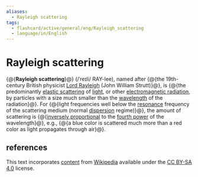 ```yaml
---
aliases:
  - Rayleigh scattering
tags:
  - flashcard/active/general/eng/Rayleigh_scattering
  - language/in/English
---
```


# Rayleigh scattering

{@{__Rayleigh scattering__}@} (/ˈreɪli/ RAY-lee), named after {@{the 19th-century British physicist [Lord Rayleigh](John%20William%20Strutt,%203rd%20Baron%20Rayleigh.md) (John William Strutt)}@}, is {@{the predominantly [elastic scattering](elastic%20scattering.md) of [light](light.md), or other [electromagnetic radiation](electromagnetic%20radiation.md), by particles with a size much smaller than the [wavelength](wavelength.md) of the radiation}@}. For {@{light frequencies well below the [resonance](resonance.md) frequency of the scattering medium (normal [dispersion](dispersion%20relation.md) regime)}@}, the amount of scattering is {@{[inversely proportional](proportionality%20(mathematics)#inverse%20proportionality.md) to the [fourth power](fourth%20power.md) of the wavelength}@}, e.g., {@{a blue color is scattered much more than a red color as light propagates through air}@}. <!--SR:!2027-05-22,802,330!2026-03-06,451,310!2026-03-15,373,250!2025-10-31,213,290!2025-12-04,314,250!2028-11-05,1176,310-->

## references

This text incorporates [content](https://en.wikipedia.org/wiki/Rayleigh_scattering) from [Wikipedia](Wikipedia.md) available under the [CC BY-SA 4.0](https://creativecommons.org/licenses/by-sa/4.0/) license.
